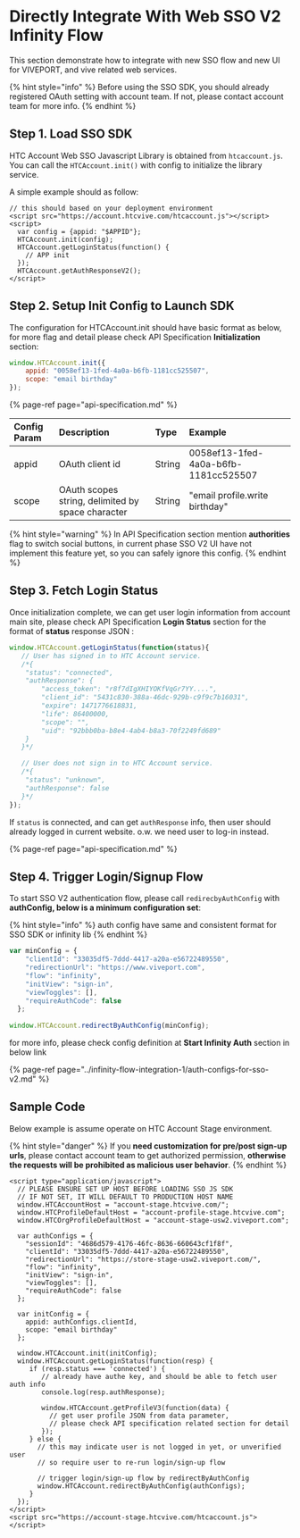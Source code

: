 # Directly Integrate With Web SSO V2 Infinity Flow

This section demonstrate how to integrate with new SSO flow and new UI for VIVEPORT, and vive related web services.

{% hint style="info" %}
Before using the SSO SDK, you should already registered OAuth setting with account  team. If not, please contact account team for more info.
{% endhint %}

## Step 1. Load SSO SDK

HTC Account Web SSO Javascript Library is obtained from `htcaccount.js`. You can call the `HTCAccount.init()` with config to initialize the library service.

A simple example should as follow:

```markup
// this should based on your deployment environment
<script src="https://account.htcvive.com/htcaccount.js"></script>
<script>
  var config = {appid: "$APPID"};
  HTCAccount.init(config);
  HTCAccount.getLoginStatus(function() {
    // APP init
  });
  HTCAccount.getAuthResponseV2();
</script>
```

## Step 2. Setup Init Config to Launch SDK

The configuration for HTCAccount.init should have basic format as below, for more flag and detail please check API Specification **Initialization** section:

```javascript
window.HTCAccount.init({
    appid: "0058ef13-1fed-4a0a-b6fb-1181cc525507",
    scope: "email birthday"
});
```

{% page-ref page="api-specification.md" %}

| Config Param | Description | Type | Example |
| :--- | :--- | :--- | :--- |
| appid | OAuth client id | String | 0058ef13-1fed-4a0a-b6fb-1181cc525507 |
| scope | OAuth scopes string, delimited by space character | String | "email profile.write birthday" |

{% hint style="warning" %}
In API Specification section mention **authorities** flag to switch social buttons, in current phase SSO V2 UI have not implement this feature yet, so you can safely ignore this config. 
{% endhint %}

## Step 3. Fetch Login Status

Once initialization complete, we can get user login information from account main site, please check API Specification **Login Status** section for the format of **status** response JSON :

```javascript
window.HTCAccount.getLoginStatus(function(status){
   // User has signed in to HTC Account service.
   /*{
    "status": "connected",
    "authResponse": {
        "access_token": "r8f7dIgXHIYOKfVqGr7YY....",
        "client_id": "5431c830-388a-46dc-929b-c9f9c7b16031",
        "expire": 1471776618831,
        "life": 86400000,
        "scope": "",
        "uid": "92bbb0ba-b8e4-4ab4-b8a3-70f2249fd689"   
    }
   }*/

   // User does not sign in to HTC Account service.
   /*{
    "status": "unknown",
    "authResponse": false
   }*/
});
```

If `status` is connected, and can get `authResponse` info, then user should already logged in current website. o.w. we need user to log-in instead.

{% page-ref page="api-specification.md" %}

## Step 4. Trigger Login/Signup Flow

To start SSO V2 authentication flow, please call `redirecbyAuthConfig` with **authConfig, below is a minimum configuration set**:

{% hint style="info" %}
auth config have same and consistent format for SSO SDK or infinity lib 
{% endhint %}

```javascript
var minConfig = {
    "clientId": "33035df5-7ddd-4417-a20a-e56722489550",
    "redirectionUrl": "https://www.viveport.com",
    "flow": "infinity",
    "initView": "sign-in",
    "viewToggles": [],
    "requireAuthCode": false
  };
  
window.HTCAccount.redirectByAuthConfig(minConfig);
```

for more info, please check config definition at **Start Infinity Auth** section in below link

{% page-ref page="../infinity-flow-integration-1/auth-configs-for-sso-v2.md" %}

## Sample Code

Below example is assume operate on HTC Account Stage environment.

{% hint style="danger" %}
If you **need customization for pre/post sign-up urls**, please contact account team to get authorized permission, **otherwise the requests will be prohibited as malicious user behavior**.
{% endhint %}

```markup
<script type="application/javascript">
  // PLEASE ENSURE SET UP HOST BEFORE LOADING SSO JS SDK 
  // IF NOT SET, IT WILL DEFAULT TO PRODUCTION HOST NAME
  window.HTCAccountHost = "account-stage.htcvive.com/";
  window.HTCProfileDefaultHost = "account-profile-stage.htcvive.com";
  window.HTCOrgProfileDefaultHost = "account-stage-usw2.viveport.com";
  
  var authConfigs = {
    "sessionId": "4686d579-4176-46fc-8636-660643cf1f8f",
    "clientId": "33035df5-7ddd-4417-a20a-e56722489550",
    "redirectionUrl": "https://store-stage-usw2.viveport.com/",
    "flow": "infinity",
    "initView": "sign-in",
    "viewToggles": [],
    "requireAuthCode": false
  };
              
  var initConfig = {
    appid: authConfigs.clientId,
    scope: "email birthday"
  };

  window.HTCAccount.init(initConfig);
  window.HTCAccount.getLoginStatus(function(resp) {
     if (resp.status === 'connected') {
        // already have authe key, and should be able to fetch user auth info
        console.log(resp.authResponse);
        
        window.HTCAccount.getProfileV3(function(data) {
          // get user profile JSON from data parameter, 
          // please check API specification related section for detail
        });
     } else {
       // this may indicate user is not logged in yet, or unverified user
       // so require user to re-run login/sign-up flow
       
       // trigger login/sign-up flow by redirectByAuthConfig
       window.HTCAccount.redirectByAuthConfig(authConfigs);
     }
  });
</script>
<script src="https://account-stage.htcvive.com/htcaccount.js"></script>
```

